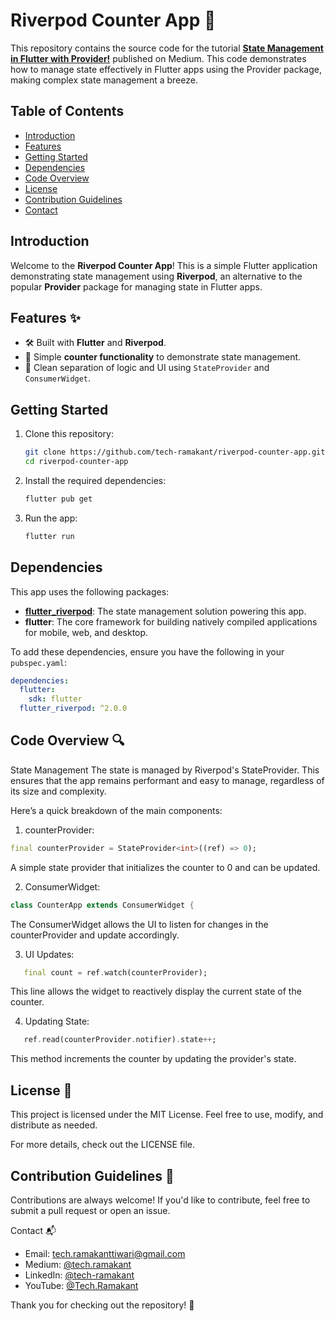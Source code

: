 # Riverpod Counter App 🚀

This repository contains the source code for the tutorial **[State Management in Flutter with Provider!](https://medium.com/@tech.ramakanttiwari/state-management-in-flutter-with-provider-89fc16ae7700)** published on Medium. This code demonstrates how to manage state effectively in Flutter apps using the Provider package, making complex state management a breeze.

## Table of Contents
- [Introduction](#introduction)
- [Features](#features-✨)
- [Getting Started](#getting-started)
- [Dependencies](#dependencies)
- [Code Overview](#code-overview-🔍)
- [License](#license-📝)
- [Contribution Guidelines](#contribution-guidelines-🤝)
- [Contact](#contact-📬)

## Introduction

Welcome to the **Riverpod Counter App**! This is a simple Flutter application demonstrating state management using **Riverpod**, an alternative to the popular **Provider** package for managing state in Flutter apps.

## Features ✨
- 🛠 Built with **Flutter** and **Riverpod**.
- 🚀 Simple **counter functionality** to demonstrate state management.
- 👀 Clean separation of logic and UI using `StateProvider` and `ConsumerWidget`.

## Getting Started

1. Clone this repository:
    ```bash
    git clone https://github.com/tech-ramakant/riverpod-counter-app.git
    cd riverpod-counter-app
    ```

2. Install the required dependencies:
    ```bash
    flutter pub get
    ```

3. Run the app:
    ```bash
    flutter run
    ```

## Dependencies

This app uses the following packages:

- **[flutter_riverpod](https://pub.dev/packages/flutter_riverpod)**: The state management solution powering this app.
- **flutter**: The core framework for building natively compiled applications for mobile, web, and desktop.

To add these dependencies, ensure you have the following in your `pubspec.yaml`:

```yaml
dependencies:
  flutter:
    sdk: flutter
  flutter_riverpod: ^2.0.0
```

## Code Overview 🔍

State Management
The state is managed by Riverpod's StateProvider. This ensures that the app remains performant and easy to manage, regardless of its size and complexity.

Here’s a quick breakdown of the main components:

1. counterProvider:
```dart
final counterProvider = StateProvider<int>((ref) => 0);
```

A simple state provider that initializes the counter to 0 and can be updated.

2. ConsumerWidget:
```dart
class CounterApp extends ConsumerWidget {
```

The ConsumerWidget allows the UI to listen for changes in the counterProvider and update accordingly.

3. UI Updates:
```dart
   final count = ref.watch(counterProvider);
```

This line allows the widget to reactively display the current state of the counter.

4. Updating State:
```dart
   ref.read(counterProvider.notifier).state++;
```

This method increments the counter by updating the provider's state.

## License 📝
This project is licensed under the MIT License. Feel free to use, modify, and distribute as needed.

For more details, check out the LICENSE file.

## Contribution Guidelines 🤝
Contributions are always welcome! If you'd like to contribute, feel free to submit a pull request or open an issue.

Contact 📬
- Email: [tech.ramakanttiwari@gmail.com](mailto:tech.ramakanttiwari@gmail.com)
- Medium: [@tech.ramakant](https://medium.com/@tech.ramakant)
- LinkedIn: [@tech-ramakant](https://www.linkedin.com/in/ramakant-tiwari-593479128)
- YouTube: [@Tech.Ramakant](https://www.youtube.com/@Tech.Ramakant)

Thank you for checking out the repository! 🎉
